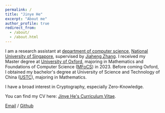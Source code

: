 ```yaml
---
permalink: /
title: "Jinye He"
excerpt: "About me"
author_profile: true
redirect_from: 
  - /about/
  - /about.html
---
```

I am a research assistant at [department of computer science](https://www.comp.nus.edu.sg/cs/), [National University of Singapore](https://nus.edu.sg/), supervised by [Jiaheng Zhang](https://zjhzjh123.github.io/). I received my Master degree at [University of Oxford](https://www.ox.ac.uk/), majoring in Mathematics and Foundations of Computer Science ([MFoCS](https://www.ox.ac.uk/admissions/graduate/courses/msc-mathematics-and-foundations-computer-science)) in 2023. Before coming Oxford, I obtained my bachelor's degree at University of Science and Technology of China ([USTC](https://www.ustc.edu.cn/)), majoring in Mathematics.

I have a broad interest in Cryptography, especially Zero-Knowledge.    

You can find my CV here: [Jinye He's Curriculum Vitae](../assets/CV.pdf).  

[Email](Jin-yeHe@outlook.com) / [Github](https://github.com/Jinye-He)
